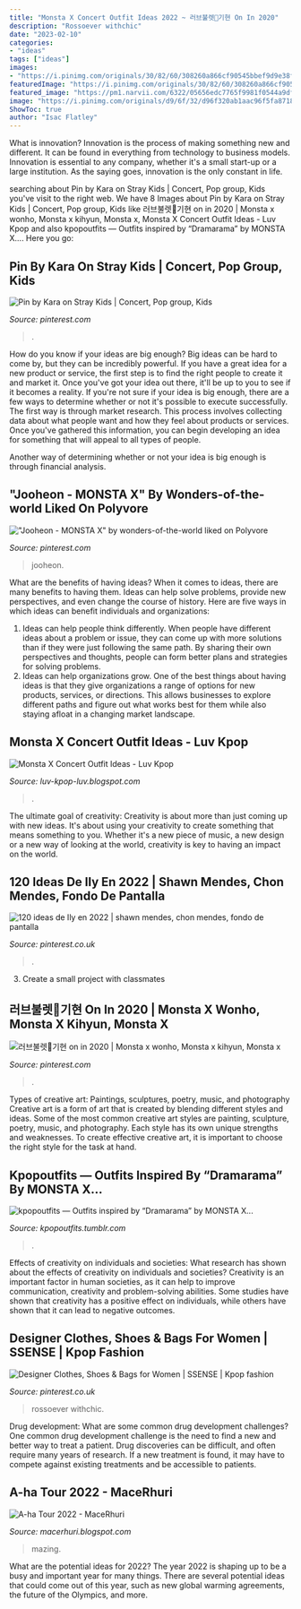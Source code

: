 ```yaml
---
title: "Monsta X Concert Outfit Ideas 2022 ~ 러브불렛🖤기현 On In 2020"
description: "Rossoever withchic"
date: "2023-02-10"
categories:
- "ideas"
tags: ["ideas"]
images:
- "https://i.pinimg.com/originals/30/82/60/308260a866cf90545bbef9d9e38fc515.jpg"
featuredImage: "https://i.pinimg.com/originals/30/82/60/308260a866cf90545bbef9d9e38fc515.jpg"
featured_image: "https://pm1.narvii.com/6322/05656edc7765f9981f0544a9df56c5ab99bf318c_hq.jpg"
image: "https://i.pinimg.com/originals/d9/6f/32/d96f320ab1aac96f5fa8718559219056.jpg"
ShowToc: true
author: "Isac Flatley"
---
```



What is innovation?
Innovation is the process of making something new and different. It can be found in everything from technology to business models. Innovation is essential to any company, whether it's a small start-up or a large institution. As the saying goes, innovation is the only constant in life.

	

		
searching about Pin by Kara on Stray Kids | Concert, Pop group, Kids you've visit to the right web. We have 8 Images about Pin by Kara on Stray Kids | Concert, Pop group, Kids like 러브불렛🖤기현 on in 2020 | Monsta x wonho, Monsta x kihyun, Monsta x, Monsta X Concert Outfit Ideas - Luv Kpop and also kpopoutfits — Outfits inspired by “Dramarama” by MONSTA X.... Here you go:
		
    
## Pin By Kara On Stray Kids | Concert, Pop Group, Kids

<img loading=lazy src="https://i.pinimg.com/originals/30/82/60/308260a866cf90545bbef9d9e38fc515.jpg" onerror="this.onerror=null;this.src='https://tse1.mm.bing.net/th?id=OIP.l8c55_ZhVOPsHeREqINOgQHaE4&amp;pid=15.1';" alt="Pin by Kara on Stray Kids | Concert, Pop group, Kids">

_Source: pinterest.com_

>. 

	

How do you know if your ideas are big enough?
Big ideas can be hard to come by, but they can be incredibly powerful. If you have a great idea for a new product or service, the first step is to find the right people to create it and market it. Once you've got your idea out there, it'll be up to you to see if it becomes a reality. If you're not sure if your idea is big enough, there are a few ways to determine whether or not it's possible to execute successfully. 
The first way is through market research. This process involves collecting data about what people want and how they feel about products or services. Once you've gathered this information, you can begin developing an idea for something that will appeal to all types of people. 

Another way of determining whether or not your idea is big enough is through financial analysis.

    
## &quot;Jooheon - MONSTA X&quot; By Wonders-of-the-world Liked On Polyvore

<img loading=lazy src="https://i.pinimg.com/originals/a9/0e/e6/a90ee6b09c704901ec6c8ef4c518f660.jpg" onerror="this.onerror=null;this.src='https://tse4.mm.bing.net/th?id=OIP.rTepP4wLgSBtbIqPBwkKwgHaID&amp;pid=15.1';" alt="&quot;Jooheon - MONSTA X&quot; by wonders-of-the-world liked on Polyvore">

_Source: pinterest.com_

>jooheon. 

	

What are the benefits of having ideas?
When it comes to ideas, there are many benefits to having them. Ideas can help solve problems, provide new perspectives, and even change the course of history. Here are five ways in which ideas can benefit individuals and organizations: 
1. Ideas can help people think differently. When people have different ideas about a problem or issue, they can come up with more solutions than if they were just following the same path. By sharing their own perspectives and thoughts, people can form better plans and strategies for solving problems. 
2. Ideas can help organizations grow. One of the best things about having ideas is that they give organizations a range of options for new products, services, or directions. This allows businesses to explore different paths and figure out what works best for them while also staying afloat in a changing market landscape. 

    
## Monsta X Concert Outfit Ideas - Luv Kpop

<img loading=lazy src="https://pm1.narvii.com/6322/05656edc7765f9981f0544a9df56c5ab99bf318c_hq.jpg" onerror="this.onerror=null;this.src='https://tse4.mm.bing.net/th?id=OIP.K7Lq1hXUMfKnx2rF1HNiFQHaHa&amp;pid=15.1';" alt="Monsta X Concert Outfit Ideas - Luv Kpop">

_Source: luv-kpop-luv.blogspot.com_

>. 

	

The ultimate goal of creativity:
Creativity is about more than just coming up with new ideas. It's about using your creativity to create something that means something to you. Whether it's a new piece of music, a new design or a new way of looking at the world, creativity is key to having an impact on the world.

    
## 120 Ideas De Ily En 2022 | Shawn Mendes, Chon Mendes, Fondo De Pantalla

<img loading=lazy src="https://i.pinimg.com/236x/86/83/52/868352bab52c35c01e09deb57f175a79.jpg" onerror="this.onerror=null;this.src='https://tse4.mm.bing.net/th?id=OIP.dkboa5IQMF72u_zLuGYi9wDsHJ&amp;pid=15.1';" alt="120 ideas de Ily en 2022 | shawn mendes, chon mendes, fondo de pantalla">

_Source: pinterest.co.uk_

>. 

	

3. Create a small project with classmates

    
## 러브불렛🖤기현 On In 2020 | Monsta X Wonho, Monsta X Kihyun, Monsta X

<img loading=lazy src="https://i.pinimg.com/originals/2d/87/06/2d87065428941766888e8e17aff260a8.jpg" onerror="this.onerror=null;this.src='https://tse4.mm.bing.net/th?id=OIP.MC2vEP_lz48glP6BXichnwHaLH&amp;pid=15.1';" alt="러브불렛🖤기현 on in 2020 | Monsta x wonho, Monsta x kihyun, Monsta x">

_Source: pinterest.com_

>. 

	

Types of creative art: Paintings, sculptures, poetry, music, and photography
Creative art is a form of art that is created by blending different styles and ideas. Some of the most common creative art styles are painting, sculpture, poetry, music, and photography. Each style has its own unique strengths and weaknesses. To create effective creative art, it is important to choose the right style for the task at hand.

    
## Kpopoutfits — Outfits Inspired By “Dramarama” By MONSTA X...

<img loading=lazy src="https://64.media.tumblr.com/cc3f6032c6dc9a2f36868b3eeb0b98c6/tumblr_p0xiltqDyH1w4efuco4_r1_640.jpg" onerror="this.onerror=null;this.src='https://tse3.mm.bing.net/th?id=OIP.zouATD58pHVvrz2ymHEbAwHaHa&amp;pid=15.1';" alt="kpopoutfits — Outfits inspired by “Dramarama” by MONSTA X...">

_Source: kpopoutfits.tumblr.com_

>. 

	

Effects of creativity on individuals and societies: What research has shown about the effects of creativity on individuals and societies?
Creativity is an important factor in human societies, as it can help to improve communication, creativity and problem-solving abilities. Some studies have shown that creativity has a positive effect on individuals, while others have shown that it can lead to negative outcomes.

    
## Designer Clothes, Shoes &amp; Bags For Women | SSENSE | Kpop Fashion

<img loading=lazy src="https://i.pinimg.com/originals/d9/6f/32/d96f320ab1aac96f5fa8718559219056.jpg" onerror="this.onerror=null;this.src='https://tse2.mm.bing.net/th?id=OIP.RNqmnyAUi4Zq-QX_nQ9PUQHaGX&amp;pid=15.1';" alt="Designer Clothes, Shoes &amp; Bags for Women | SSENSE | Kpop fashion">

_Source: pinterest.co.uk_

>rossoever withchic. 

	

Drug development: What are some common drug development challenges?
One common drug development challenge is the need to find a new and better way to treat a patient. Drug discoveries can be difficult, and often require many years of research. If a new treatment is found, it may have to compete against existing treatments and be accessible to patients.

    
## A-ha Tour 2022 - MaceRhuri

<img loading=lazy src="https://i.pinimg.com/originals/32/23/a5/3223a56e5b4f9c9e703b1cba57246769.jpg" onerror="this.onerror=null;this.src='https://tse3.mm.bing.net/th?id=OIP.eGGBilP1KPwTwi2HlGyCzgHaDL&amp;pid=15.1';" alt="A-ha Tour 2022 - MaceRhuri">

_Source: macerhuri.blogspot.com_

>mazing. 

	

What are the potential ideas for 2022?
The year 2022 is shaping up to be a busy and important year for many things. There are several potential ideas that could come out of this year, such as new global warming agreements, the future of the Olympics, and more.

